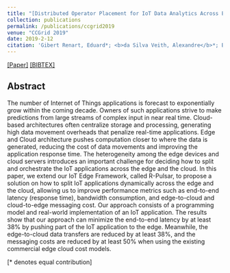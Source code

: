 ```yaml
---
title: "[Distributed Operator Placement for IoT Data Analytics Across Edge and Cloud Resources](https://ieeexplore.ieee.org/document/8752924)"
collection: publications
permalink: /publications/ccgrid2019
venue: "CCGrid 2019"
date: 2019-2-12
citation: 'Gibert Renart, Eduard*; <b>da Silva Veith, Alexandre</b>*; Balouek-Thomert, Daniel; de Assunção, Marcos Dias; Lefèvre, Laurent; Parashar, Manish'
---
```

[[Paper]](http://aveith.github.io/files/ccgrid2019.pdf) [[BIBTEX]](http://aveith.github.io/files/ccgrid2019.bib)



## Abstract
The number of Internet of Things applications is forecast to exponentially grow within the coming decade. Owners of such applications strive to make predictions from large streams of complex input in near real time. Cloud-based architectures often centralize storage and processing, generating high data movement overheads that penalize real-time applications. Edge and Cloud architecture pushes computation closer to where the data is generated, reducing the cost of data movements and improving the application response time. The heterogeneity among the edge devices and cloud servers introduces an important challenge for deciding how to split and orchestrate the IoT applications across the edge and the cloud. In this paper, we extend our IoT Edge Framework, called R-Pulsar, to propose a solution on how to split IoT applications dynamically across the edge and the cloud, allowing us to improve performance metrics such as end-to-end latency (response time), bandwidth consumption, and edge-to-cloud and cloud-to-edge messaging cost. Our approach consists of a programming model and real-world implementation of an IoT application. The results show that our approach can minimize the end-to-end latency by at least 38% by pushing part of the IoT application to the edge. Meanwhile, the edge-to-cloud data transfers are reduced by at least 38%, and the messaging costs are reduced by at least 50% when using the existing commercial edge cloud cost models.

[\* denotes equal contribution]



